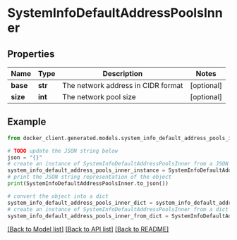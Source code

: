 # SystemInfoDefaultAddressPoolsInner


## Properties

Name | Type | Description | Notes
------------ | ------------- | ------------- | -------------
**base** | **str** | The network address in CIDR format | [optional] 
**size** | **int** | The network pool size | [optional] 

## Example

```python
from docker_client.generated.models.system_info_default_address_pools_inner import SystemInfoDefaultAddressPoolsInner

# TODO update the JSON string below
json = "{}"
# create an instance of SystemInfoDefaultAddressPoolsInner from a JSON string
system_info_default_address_pools_inner_instance = SystemInfoDefaultAddressPoolsInner.from_json(json)
# print the JSON string representation of the object
print(SystemInfoDefaultAddressPoolsInner.to_json())

# convert the object into a dict
system_info_default_address_pools_inner_dict = system_info_default_address_pools_inner_instance.to_dict()
# create an instance of SystemInfoDefaultAddressPoolsInner from a dict
system_info_default_address_pools_inner_from_dict = SystemInfoDefaultAddressPoolsInner.from_dict(system_info_default_address_pools_inner_dict)
```
[[Back to Model list]](../README.md#documentation-for-models) [[Back to API list]](../README.md#documentation-for-api-endpoints) [[Back to README]](../README.md)


